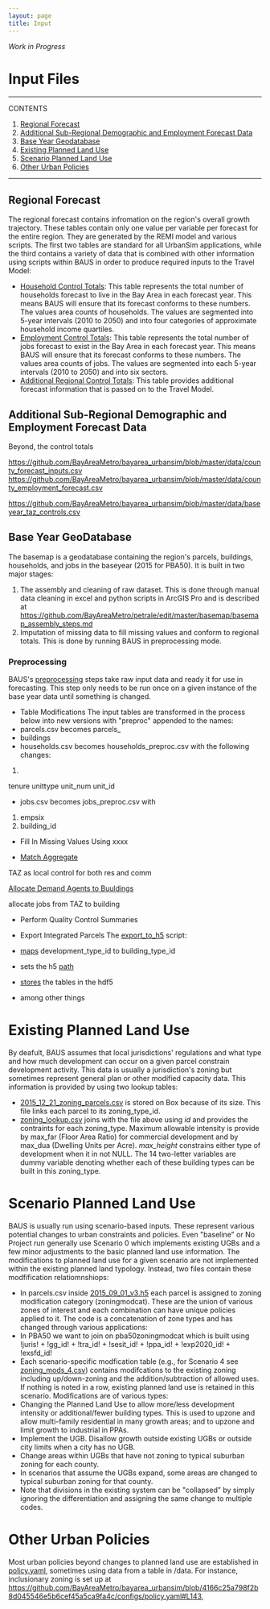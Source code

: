 ```yaml
---
layout: page
title: Input
---
```


*Work in Progress*

# Input Files

---
CONTENTS

1. [Regional Forecast](#regional-forecast)
2. [Additional Sub-Regional Demographic and Employment Forecast Data](#additional-aub-regional-demographic-and-employment-forecast-data)
3. [Base Year Geodatabase](#base-year-geodatabase) 
4. [Existing Planned Land Use](#existing-planned-land-use)
5. [Scenario Planned Land Use](#scenario-planned-land-use)
6. [Other Urban Policies](#other-urban-policies)

---
## Regional Forecast
The regional forecast contains infromation on the region's overall growth trajectory. These tables contain only one value per variable per forecast for the entire region. They are generated by the REMI model and various scripts. The first two tables are standard for all UrbanSim applications, while the third contains a variety of data that is combined with other information using scripts within BAUS in order to produce required inputs to the Travel Model:

* [Household Control Totals](https://github.com/BayAreaMetro/bayarea_urbansim/blob/master/data/household_controls.csv): This table represents the total number of households forecast to live in the Bay Area in each forecast year. This means BAUS will ensure that its forecast conforms to these numbers. The values area counts of households. The values are segmented into 5-year intervals (2010 to 2050) and into four categories of approximate household income quartiles. 
* [Employment Control Totals](https://github.com/BayAreaMetro/bayarea_urbansim/blob/master/data/employment_controls.csv): This table represents the total number of jobs forecast to exist in the Bay Area in each forecast year. This means BAUS will ensure that its forecast conforms to these numbers. The values area counts of jobs. The values are segmented into each 5-year intervals (2010 to 2050) and into six sectors.
* [Additional Regional Control Totals](https://github.com/BayAreaMetro/bayarea_urbansim/blob/master/data/regional_controls.csv): This table provides additional forecast information that is passed on to the Travel Model.

## Additional Sub-Regional Demographic and Employment Forecast Data
Beyond, the control totals

https://github.com/BayAreaMetro/bayarea_urbansim/blob/master/data/county_forecast_inputs.csv
https://github.com/BayAreaMetro/bayarea_urbansim/blob/master/data/county_employment_forecast.csv

https://github.com/BayAreaMetro/bayarea_urbansim/blob/master/data/baseyear_taz_controls.csv

## Base Year GeoDatabase
The basemap is a geodatabase containing the region's parcels, buildings, households, and jobs in the baseyear (2015 for PBA50). It is built in two major stages:
1. The assembly and cleaning of raw dataset. This is done through manual data cleaning in excel and python scripts in ArcGIS Pro and is described at https://github.com/BayAreaMetro/petrale/edit/master/basemap/basemap_assembly_steps.md
2. Imputation of missing data to fill missing values and conform to regional totals. This is done by running BAUS in preprocessing mode.

### Preprocessing
BAUS's [preprocessing](https://github.com/BayAreaMetro/bayarea_urbansim/blob/master/baus/preprocessing.py) steps take raw input data and ready it for use in forecasting. This step only needs to be run once on a given instance of the base year data until something is changed. 


* Table Modifications
The input tables are transformed in the process below into new versions with "preproc" appended to the names:
* parcels.csv becomes parcels_
* buildings
* households.csv becomes households_preproc.csv with the following changes:
1. 

tenure
unittype
unit_num
unit_id
* jobs.csv becomes jobs_preproc.csv with 
1. empsix 
2. building_id



* Fill In Missing Values Using xxxx







* [Match Aggregate]((https://github.com/MetropolitanTransportationCommission/bayarea_urbansim/blob/master/data_regeneration/match_aggregate.py))

TAZ as local control for both res and comm

 [Allocate Demand Agents to Buuldings](https://github.com/MetropolitanTransportationCommission/bayarea_urbansim/blob/master/data_regeneration/demand_agent_allocation.py)

allocate jobs from TAZ to building




* Perform Quality Control Summaries

* Export Integrated Parcels
The [export_to_h5](https://github.com/MetropolitanTransportationCommission/bayarea_urbansim/blob/master/data_regeneration/export_to_h5.py) script:

* [maps](https://github.com/MetropolitanTransportationCommission/bayarea_urbansim/blob/master/data_regeneration/export_to_h5.py#L15-L31) development_type_id to building_type_id

* sets the h5 [path](https://github.com/MetropolitanTransportationCommission/bayarea_urbansim/blob/master/data_regeneration/export_to_h5.py#L13)

* [stores](https://github.com/MetropolitanTransportationCommission/bayarea_urbansim/blob/master/data_regeneration/export_to_h5.py#L60-L67) the tables in the hdf5

* among other things 



# Existing Planned Land Use
By deafult, BAUS assumes that local jurisdictions' regulations and what type and how much development can occur on a given parcel constrain development activity. This data is usually a jurisdiction's zoning but sometimes represent general plan or other modified capacity data. This information is provided by using two lookup tables:
* [2015_12_21_zoning_parcels.csv](https://mtcdrive.box.com/s/ir65mdbytf2lpjx8i41j7lpxqm4r1ujm) is stored on Box because of its size. This file links each parcel to its zoning_type_id.
* [zoning_lookup.csv](https://github.com/BayAreaMetro/bayarea_urbansim/blob/master/data/zoning_lookup.csv) joins with the file above using _id_ and provides the contraints for each zoning_type. Maximum allowable intensity is provide by max_far (Floor Area Ratio) for commercial development and by max_dua (Dwelling Units per Acre). _max_height_ constrains either type of development when it in not NULL. The 14 two-letter variables are dummy variable denoting whether each of these building types can be built in this zoning_type.

# Scenario Planned Land Use
BAUS is usually run using scenario-based inputs. These represent various potential changes to urban constraints and policies. Even "baseline" or No Project run generally use Scenario 0 which implements existing UGBs and a few minor adjustments to the basic planned land use information. The modifications to planned land use for a given scenario are not implemented within the existing planned land typology. Instead, two files contain these modfification relatiomnshiops:
* In parcels.csv inside [2015_09_01_v3.h5](https://mtcdrive.box.com/s/bo4u2dd6ed7k5bpwl2gnfc36lrxop791) each parcel is assigned to zoning modification category (zoningmodcat). These are the union of various zones of interest and each combination can have unique policies applied to it. The code is a concatenation of zone types and has changed through various applications:
 * In PBA50 we want to join on pba50zoningmodcat which is built using !juris! + !gg_id! + !tra_id! + !sesit_id! + !ppa_id! + !exp2020_id! + !exsfd_id!
* Each scenario-specific modfication table (e.g., for Scenario 4 see [zoning_mods_4.csv](https://github.com/BayAreaMetro/bayarea_urbansim/blob/master/data/zoning_mods_4.csv)) contains modifcations to the existing zoning including up/down-zoning and the addition/subtraction of allowed uses. If nothing is noted in a row, existing planned land use is retained in this scenario. Modifications are of various types:
* Changing the Planned Land Use to allow more/less development intensity or additional/fewer building types. This is used to upzone and allow multi-family residential in many growth areas; and to upzone and limit growth to industrial in PPAs.
* Implement the UGB. Disallow growth outside existing UGBs or outside city limits when a city has no UGB.
* Change areas within UGBs that have not zoning to typical suburban zoning for each county.
* In scenarios that assume the UGBs expand, some areas are changed to typical suburban zoning for that county.
* Note that divisions in the existing system can be "collapsed" by simply ignoring the differentiation and assigning the same change to multiple codes.





# Other Urban Policies
Most urban policies beyond changes to planned land use are established in [policy.yaml](https://github.com/BayAreaMetro/bayarea_urbansim/blob/master/configs/policy.yaml), sometimes using data from a table in /data. For instance, inclusionary zoning is set up at https://github.com/BayAreaMetro/bayarea_urbansim/blob/4166c25a798f2b8d045546e5b6cef45a5ca9fa4c/configs/policy.yaml#L143,
